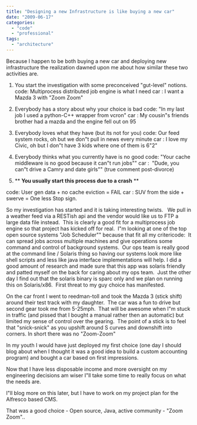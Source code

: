 ```yaml
---
title: "Designing a new Infrastructure is like buying a new car"
date: "2009-06-17"
categories: 
  - "code"
  - "professional"
tags: 
  - "architecture"
---
```


Because I happen to be both buying a new car and deploying new infrastructure the realization dawned upon me about how similar these two activities are.

1) You start the investigation with some preconceived "gut-level" notions. code: Multiprocess distributed job engine is what I need car : I want a Mazda 3 with "Zoom Zoom"

2) Everybody has a story about why your choice is bad code: "In my last job I used a python-C++ wrapper from vcron" car : My cousin"s friends brother had a mazda and the engine fell out on 95

3) Everybody loves what they have (but its not for you) code: Our feed system rocks, oh but we don"t pull in news every minute car : I love my Civic, oh but I don"t have 3 kids where one of them is 6"2"

4) Everybody thinks what you currently have is no good code: "Your cache middleware is no good because it can"t run jobs"" car :  "Dude, you can"t drive a Camry and date girls"" (true comment post-divorce)

5) \*\* **You usually start this process due to a crash** \*\*

code: User gen data + no cache eviction = FAIL car : SUV from the side + swerve = One less Stop sign.

So my investigation has started and it is taking interesting twists.   We pull in a weather feed via a RESTish api and the vendor would like us to FTP a large data file instead.  This is clearly a good fit for a multiprocess job engine so that project has kicked off for real.  I"m looking at one of the top open source systems "Job Scheduler"" because that fit all my critericode:  It can spread jobs across multiple machines and give operations some command and control of background systems.  Our ops team is really good at the command line / Solaris thing so having our systems look more like shell scripts and less like java interface implementations will help. I did a good amount of research and made sure that this app was solaris friendly and patted myself on the back for caring about my ops team.  Just the other day I find out that the solaris binary is sparc only and we plan on running this on Solaris/x86.  First threat to my guy choice has manifested.

On the car front I went to reedman-toll and took the Mazda 3 (stick shift) around their test track with my daughter.  The car was a fun to drive but second gear took me from 5-25mph.  That will be awesome when I"m stuck in traffic (and pissed that I bought a manual rather then an automatic) but limited my sense of control over the gearing.  The point of a stick is to feel that "snick-snick" as you upshift around S curves and downshift into corners. In short there was no "Zoom-Zoom"

In my youth I would have just deployed my first choice (one day I should blog about when I thought it was a good idea to build a custom accounting program) and bought a car based on first impressions.

Now that I have less disposable income and more oversight on my engineering decisions am wiser I"ll take some time to really focus on what the needs are.

I"ll blog more on this later, but I have to work on my project plan for the Alfresco based CMS.

That was a good choice - Open source, Java, active community - "Zoom Zoom"..
